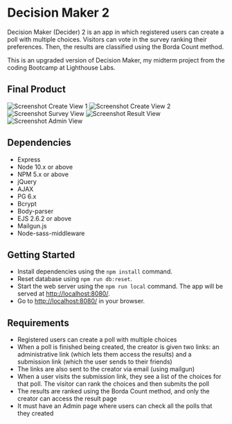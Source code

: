 # Decision Maker 2

Decision Maker (Decider) 2 is an app in which registered users can create a poll with multiple choices. Visitors can vote in the survey ranking their preferences. Then, the results are classified using the Borda Count method.

This is an upgraded version of Decision Maker, my midterm project from the coding Bootcamp at Lighthouse Labs.

## Final Product

![Screenshot Create View 1](https://github.com/RicardoJBOF/decision-maker2/blob/master/docs/Create-View1.png)
![Screenshot Create View 2](https://github.com/RicardoJBOF/decision-maker2/blob/master/docs/Create-View2.png)
![Screenshot Survey View](https://github.com/RicardoJBOF/decision-maker2/blob/master/docs/Survey-View.png)
![Screenshot Result View](https://github.com/RicardoJBOF/decision-maker2/blob/master/docs/Result-View.png)
![Screenshot Admin View](https://github.com/RicardoJBOF/decision-maker2/blob/master/docs/Admin-View.png)

## Dependencies
- Express
- Node 10.x or above
- NPM 5.x or above
- jQuery
- AJAX
- PG 6.x
- Bcrypt
- Body-parser
- EJS 2.6.2 or above
- Mailgun.js
- Node-sass-middleware

## Getting Started

- Install dependencies using the `npm install` command.
- Reset database using `npm run db:reset`.
- Start the web server using the `npm run local` command. The app will be served at <http://localhost:8080/>.
- Go to <http://localhost:8080/> in your browser.

## Requirements

- Registered users can create a poll with multiple choices
- When a poll is finished being created, the creator is given two links: an administrative link (which lets them access the results) and a submission link (which the user sends to their friends)
- The links are also sent to the creator via email (using mailgun)
- When a user visits the submission link, they see a list of the choices for that poll. The visitor can rank the choices and then submits the poll
- The results are ranked using the Borda Count method, and only the creator can access the result page
- It must have an Admin page where users can check all the polls that they created




















